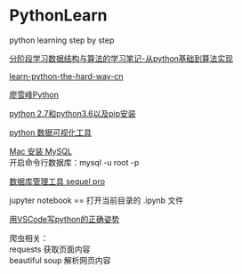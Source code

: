 # PythonLearn
python learning step by step

[分阶段学习数据结构与算法的学习笔记-从python基础到算法实现](https://github.com/wangdingqiao/python-algorithm)  

[learn-python-the-hard-way-cn](https://flyouting.gitbooks.io/learn-python-the-hard-way-cn/content/learn-python-the-hard-way-preface.html)  

[廖雪峰Python](https://www.liaoxuefeng.com/wiki/0014316089557264a6b348958f449949df42a6d3a2e542c000)

[python 2.7和python3.6以及pip安装](https://blog.csdn.net/CH_CHINA/article/details/81150892)

[python 数据可视化工具](http://www.pythontutor.com/)

[Mac 安装 MySQL](https://blog.csdn.net/catstarxcode/article/details/78940385)  
开启命令行数据库：mysql -u root -p

[数据库管理工具 sequel pro](http://www.sequelpro.com/download)

jupyter notebook  == 打开当前目录的 .ipynb 文件

[用VSCode写python的正确姿势](https://www.cnblogs.com/bloglkl/p/5797805.html)  

爬虫相关：  
requests 获取页面内容  
beautiful soup 解析网页内容
 
